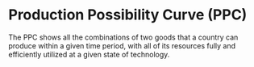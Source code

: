 # Production Possibility Curve (PPC)
The PPC shows all the combinations of two goods that a country can produce within a given time period, with all of its resources fully and efficiently utilized at a given state of technology.

